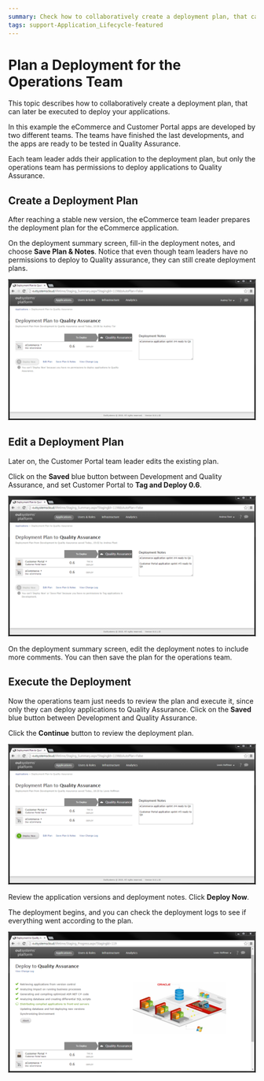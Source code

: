 ```yaml
---
summary: Check how to collaboratively create a deployment plan, that can later be executed by other team to deploy your applications.
tags: support-Application_Lifecycle-featured
---
```


# Plan a Deployment for the Operations Team

This topic describes how to collaboratively create a deployment plan, that can later be executed to deploy your applications.

In this example the eCommerce and Customer Portal apps are developed by two different teams. The teams have finished the last developments, and the apps are ready to be tested in Quality Assurance.

Each team leader adds their application to the deployment plan, but only the operations team has permissions to deploy applications to Quality Assurance.

## Create a Deployment Plan

After reaching a stable new version, the eCommerce team leader prepares the deployment plan for the eCommerce application.

On the deployment summary screen, fill-in the deployment notes, and choose **Save Plan &amp; Notes**. Notice that even though team leaders have no permissions to deploy to Quality assurance, they can still create deployment plans.

![](images/plan-a-deployment-for-the-operations-team-1.png)

## Edit a Deployment Plan

Later on, the Customer Portal team leader edits the existing plan.

Click on the **Saved** blue button between Development and Quality Assurance, and set Customer Portal to **Tag and Deploy 0.6**.

![](images/plan-a-deployment-for-the-operations-team-2.png)

On the deployment summary screen, edit the deployment notes to include more comments. You can then save the plan for the operations team.

## Execute the Deployment

Now the operations team just needs to review the plan and execute it, since only they can deploy applications to Quality Assurance. Click on the **Saved** blue button between Development and Quality Assurance.

Click the **Continue** button to review the deployment plan.

![](images/plan-a-deployment-for-the-operations-team-3.png)

Review the application versions and deployment notes. Click **Deploy Now**.

The deployment begins, and you can check the deployment logs to see if everything went according to the plan.

![](images/plan-a-deployment-for-the-operations-team-4.png)
